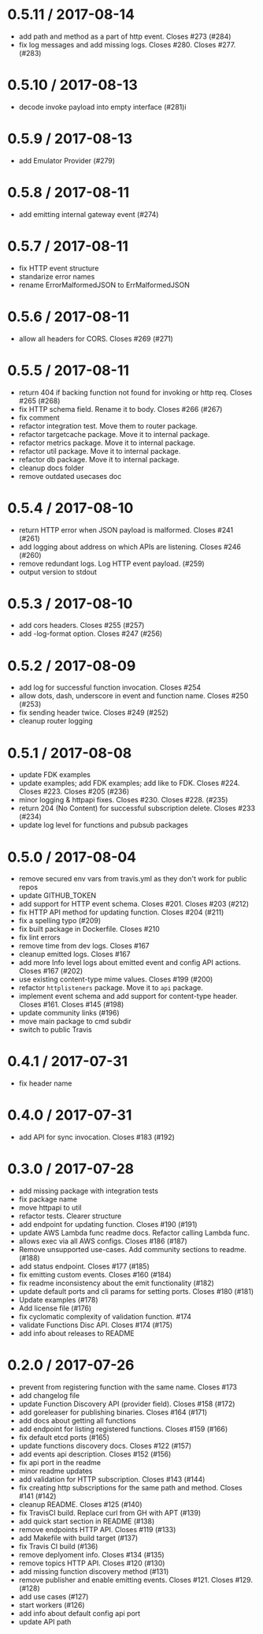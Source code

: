 
0.5.11 / 2017-08-14
===================

  * add path and method as a part of http event. Closes #273 (#284)
  * fix log messages and add missing logs. Closes #280. Closes #277. (#283)

0.5.10 / 2017-08-13
===================

  * decode invoke payload into empty interface (#281)i

0.5.9 / 2017-08-13
==================

  * add Emulator Provider (#279)

0.5.8 / 2017-08-11
==================

  * add emitting internal gateway event (#274)

0.5.7 / 2017-08-11
==================

  * fix HTTP event structure
  * standarize error names
  * rename ErrorMalformedJSON to ErrMalformedJSON

0.5.6 / 2017-08-11
==================

  * allow all headers for CORS. Closes #269 (#271)

0.5.5 / 2017-08-11
==================

  * return 404 if backing function not found for invoking or http req. Closes #265 (#268)
  * fix HTTP schema field. Rename it to body. Closes #266 (#267)
  * fix comment
  * refactor integration test. Move them to router package.
  * refactor targetcache package. Move it to internal package.
  * refactor metrics package. Move it to internal package.
  * refactor util package. Move it to internal package.
  * refactor db package. Move it to internal package.
  * cleanup docs folder
  * remove outdated usecases doc

0.5.4 / 2017-08-10
==================

  * return HTTP error when JSON payload is malformed. Closes #241 (#261)
  * add logging about address on which APIs are listening. Closes #246 (#260)
  * remove redundant logs. Log HTTP event payload. (#259)
  * output version to stdout

0.5.3 / 2017-08-10
==================

  * add cors headers. Closes #255 (#257)
  * add -log-format option. Closes #247 (#256)

0.5.2 / 2017-08-09
==================

  * add log for successful function invocation. Closes #254
  * allow dots, dash, underscore in event and function name. Closes #250 (#253)
  * fix sending header twice. Closes #249 (#252)
  * cleanup router logging

0.5.1 / 2017-08-08
==================

  * update FDK examples
  * update examples; add FDK examples; add like to FDK. Closes #224. Closes #223. Closes #205 (#236)
  * minor logging & httpapi fixes. Closes #230. Closes #228. (#235)
  * return 204 (No Content) for successful subscription delete. Closes #233 (#234)
  * update log level for functions and pubsub packages

0.5.0 / 2017-08-04
==================

  * remove secured env vars from travis.yml as they don't work for public repos
  * update GITHUB_TOKEN
  * add support for HTTP event schema. Closes #201. Closes #203 (#212)
  * fix HTTP API method for updating function. Closes #204 (#211)
  * fix a spelling typo (#209)
  * fix built package in Dockerfile. Closes #210
  * fix lint errors
  * remove time from dev logs. Closes #167
  * cleanup emitted logs. Closes #167
  * add more Info level logs about emitted event and config API actions. Closes #167 (#202)
  * use existing content-type mime values. Closes #199 (#200)
  * refactor `httplisteners` package. Move it to `api` package.
  * implement event schema and add support for content-type header. Closes #161. Closes #145 (#198)
  * update community links (#196)
  * move main package to cmd subdir
  * switch to public Travis

0.4.1 / 2017-07-31
==================

  * fix header name

0.4.0 / 2017-07-31
==================

  * add API for sync invocation. Closes #183 (#192)

0.3.0 / 2017-07-28
==================

  * add missing package with integration tests
  * fix package name
  * move httpapi to util
  * refactor tests. Clearer structure
  * add endpoint for updating function. Closes #190 (#191)
  * update AWS Lambda func readme docs. Refactor calling Lambda func.
  * allows exec via all AWS configs. Closes #186 (#187)
  * Remove unsupported use-cases. Add community sections to readme. (#188)
  * add status endpoint. Closes #177 (#185)
  * fix emitting custom events. Closes #160 (#184)
  * fix readme inconsistency about the emit functionality (#182)
  * update default ports and cli params for setting ports. Closes #180 (#181)
  * Update examples (#178)
  * Add license file (#176)
  * fix cyclomatic complexity of validation function. #174
  * validate Functions Disc API. Closes #174 (#175)
  * add info about releases to README

0.2.0 / 2017-07-26
==================

  * prevent from registering function with the same name. Closes #173
  * add changelog file
  * update Function Discovery API (provider field). Closes #158 (#172)
  * add goreleaser for publishing binaries. Closes #164 (#171)
  * add docs about getting all functions
  * add endpoint for listing registered functions. Closes #159 (#166)
  * fix default etcd ports (#165)
  * update functions discovery docs. Closes #122 (#157)
  * add events api description. Closes #152 (#156)
  * fix api port in the readme
  * minor readme updates
  * add validation for HTTP subscription. Closes #143 (#144)
  * fix creating http subscriptions for the same path and method. Closes #141 (#142)
  * cleanup README. Closes #125 (#140)
  * fix TravisCI build. Replace curl from GH with APT (#139)
  * add quick start section in README (#138)
  * remove endpoints HTTP API. Closes #119 (#133)
  * add Makefile with build target (#137)
  * fix Travis CI build (#136)
  * remove deplyoment info. Closes #134 (#135)
  * remove topics HTTP API. Closes #120 (#130)
  * add missing function discovery method (#131)
  * remove publisher and enable emitting events. Closes #121. Closes #129. (#128)
  * add use cases (#127)
  * start workers (#126)
  * add info about default config api port
  * update API path
